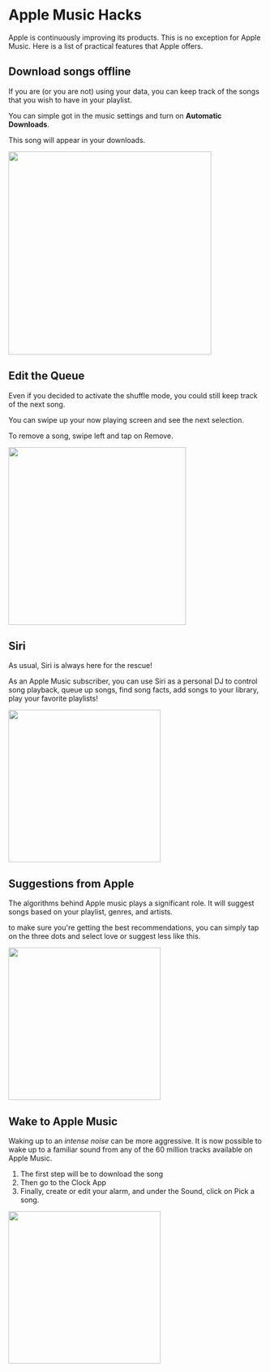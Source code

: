 
# Apple Music Hacks

Apple is continuously improving its products. This is no exception for Apple Music. Here is a list of practical features that Apple offers.

## Download songs offline

If you are (or you are not) using your data, you can keep track of the songs that you wish to have in your playlist. 

You can simple got in the music settings and turn on **Automatic Downloads**.

This song will appear in your downloads. 

<img src="https://i.pcmag.com/imagery/lineupitems/008anYFtN2d4QX2Hb3PTMdt.1577669952.fit_lim.fit_lim.size_800x99999.png" width="400">

## Edit the Queue

Even if you decided to activate the shuffle mode, you could still keep track of the next song. 

You can swipe up your now playing screen and see the next selection. 

To remove a song, swipe left and tap on Remove.

<img src="https://9to5mac.com/wp-content/uploads/sites/6/2019/02/45CDE962-7C27-40C4-9959-862788604FB0.png" width="350">

## Siri 

As usual, Siri is always here for the rescue! 

As an Apple Music subscriber, you can use Siri as a personal DJ to control song playback, queue up songs, find song facts, add songs to your library, play your favorite playlists!

<img src="https://www.iphonetricks.org/wp-content/uploads/2020/04/How-to-ask-Siri-for-a-song-if-you-only-know-some-lyrics.jpg" width="300">

## Suggestions from Apple

The algorithms behind Apple music plays a significant role. It will suggest songs based on your playlist, genres, and artists. 

to make sure you're getting the best recommendations, you can simply tap on the three dots and select love or suggest less like this. 

<img src="https://i.pcmag.com/imagery/lineupitems/02MKXSuvUZZLmXD43Vs2g2k.1577669900.fit_lim.fit_lim.size_800x99999.png" width="300">

## Wake to Apple Music

Waking up to an *intense noise* can be more aggressive. It is now possible to wake up to a familiar sound from any of the 60 million tracks available on Apple Music.  

1. The first step will be to download the song 
2. Then go to the Clock App
3. Finally, create or edit your alarm, and under the Sound, click on Pick a song.

<img src="https://i.pcmag.com/imagery/lineupitems/05Od6dtvfEry7yDKPnv8M4h.1577669866.fit_lim.fit_lim.size_800x99999.png" width="300">

